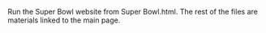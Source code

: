 Run the Super Bowl website from Super Bowl.html. The rest of the files are materials linked to the main page.
